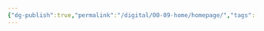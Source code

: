 ```yaml
---
{"dg-publish":true,"permalink":"/digital/00-09-home/homepage/","tags":["gardenEntry"],"noteIcon":""}
---
```





```search-bar
```
